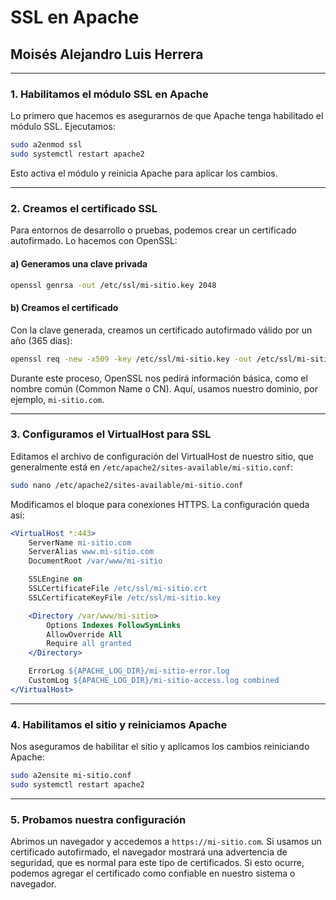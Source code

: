 # SSL en Apache
## Moisés Alejandro Luis Herrera

---

### **1. Habilitamos el módulo SSL en Apache**
Lo primero que hacemos es asegurarnos de que Apache tenga habilitado el módulo SSL. Ejecutamos:

```bash
sudo a2enmod ssl
sudo systemctl restart apache2
```

Esto activa el módulo y reinicia Apache para aplicar los cambios.

---

### **2. Creamos el certificado SSL**
Para entornos de desarrollo o pruebas, podemos crear un certificado autofirmado. Lo hacemos con OpenSSL:

#### a) Generamos una clave privada
```bash
openssl genrsa -out /etc/ssl/mi-sitio.key 2048
```

#### b) Creamos el certificado
Con la clave generada, creamos un certificado autofirmado válido por un año (365 días):

```bash
openssl req -new -x509 -key /etc/ssl/mi-sitio.key -out /etc/ssl/mi-sitio.crt -days 365
```

Durante este proceso, OpenSSL nos pedirá información básica, como el nombre común (Common Name o CN). Aquí, usamos nuestro dominio, por ejemplo, `mi-sitio.com`.

---

### **3. Configuramos el VirtualHost para SSL**
Editamos el archivo de configuración del VirtualHost de nuestro sitio, que generalmente está en `/etc/apache2/sites-available/mi-sitio.conf`:

```bash
sudo nano /etc/apache2/sites-available/mi-sitio.conf
```

Modificamos el bloque para conexiones HTTPS. La configuración queda así:

```apache
<VirtualHost *:443>
    ServerName mi-sitio.com
    ServerAlias www.mi-sitio.com
    DocumentRoot /var/www/mi-sitio

    SSLEngine on
    SSLCertificateFile /etc/ssl/mi-sitio.crt
    SSLCertificateKeyFile /etc/ssl/mi-sitio.key

    <Directory /var/www/mi-sitio>
        Options Indexes FollowSymLinks
        AllowOverride All
        Require all granted
    </Directory>

    ErrorLog ${APACHE_LOG_DIR}/mi-sitio-error.log
    CustomLog ${APACHE_LOG_DIR}/mi-sitio-access.log combined
</VirtualHost>
```

---

### **4. Habilitamos el sitio y reiniciamos Apache**
Nos aseguramos de habilitar el sitio y aplicamos los cambios reiniciando Apache:

```bash
sudo a2ensite mi-sitio.conf
sudo systemctl restart apache2
```

---

### **5. Probamos nuestra configuración**
Abrimos un navegador y accedemos a `https://mi-sitio.com`. Si usamos un certificado autofirmado, el navegador mostrará una advertencia de seguridad, que es normal para este tipo de certificados. Si esto ocurre, podemos agregar el certificado como confiable en nuestro sistema o navegador.
